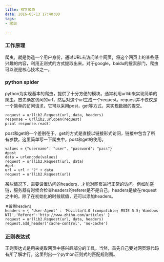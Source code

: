 ```yaml
---
title: 初学爬虫
date: 2016-05-13 17:40:00
tags:
- 爬虫

---
```


### 工作原理
爬虫，就是伪造一个用户身份，通过URL去访问某个网页，将这个网页上的某些感兴趣的内容，利用正则式的方式提取出来。对于google，baidu的搜索部门，爬虫可以说是核心技术之一。

### python spider
python为实现基本的爬虫，提供了十分方便的模块。通常利用urllib来实现简单的爬虫。首先确定访问的url，然后对这个url生成一个request。request并不仅仅是一个简单的访问请求，它可以采用post，get等方式，来实现数据的提交。

	request = urllib2.Request(url, data, headers)
	response = urllib2.urlopen(request)
	print response.read()
	
post和get的一个差别在于，get的方式是直接以链接形式访问，链接中包含了所有参数。这里简单写一下爬虫中，post和get的使用。

	values = {"username": "user", "password": "pass"}
	#post
	data = urlencode(values)
	request = urllib2.Request(url, data)
	#get
	url = url + "?" + data
	request = urllib2.Request(url)

某些情况下，需要设置访问的headers，才能对网页进行正常的访问。例如防盗链，服务器有时候会检查headers的referer是不是自己。headers是放在request之中的。除了在初始化的时候赋值，还可以添加headers。

	＃设置headers
	headers = { 'User-Agent' : 'Mozilla/4.0 (compatible; MSIE 5.5; Windows NT)','Referer':'http://www.zhihu.com/articles' }  
	request = urllib2.Request(url, data, headers)
	request.add_header('cache-control', 'no-cache')
	
### 正则表达式
正则表达式是用来提取网页中感兴趣部分的工具。当然，首先自己要对网页源代码有所了解才行。这里列出一个python正则式的匹配规则图。
